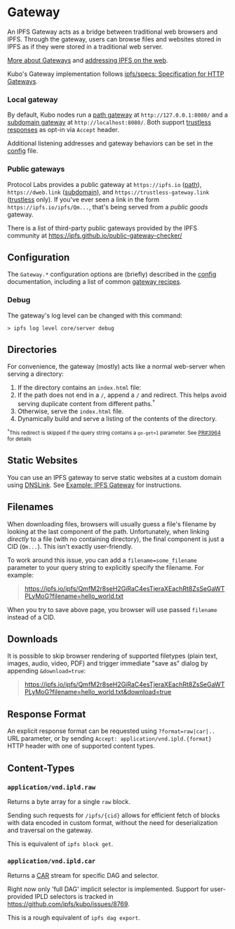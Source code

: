 # Gateway

An IPFS Gateway acts as a bridge between traditional web browsers and IPFS.
Through the gateway, users can browse files and websites stored in IPFS as if
they were stored in a traditional web server. 

[More about Gateways](https://docs.ipfs.tech/concepts/ipfs-gateway/) and [addressing IPFS on the web](https://docs.ipfs.tech/how-to/address-ipfs-on-web/).

Kubo's Gateway implementation follows [ipfs/specs: Specification for HTTP Gateways](https://github.com/ipfs/specs/tree/main/http-gateways#readme).

### Local gateway

By default, Kubo nodes run
a [path gateway](https://docs.ipfs.tech/how-to/address-ipfs-on-web/#path-gateway) at `http://127.0.0.1:8080/`
and a [subdomain gateway](https://docs.ipfs.tech/how-to/address-ipfs-on-web/#subdomain-gateway) at `http://localhost:8080/`.
Both support [trustless responses](https://docs.ipfs.tech/reference/http/gateway/#trustless-verifiable-retrieval) as opt-in via `Accept` header.

Additional listening addresses and gateway behaviors can be set in the [config](#configuration) file.

### Public gateways

Protocol Labs provides a public gateway at
`https://ipfs.io` ([path](https://specs.ipfs.tech/http-gateways/path-gateway/)),
`https://dweb.link` ([subdomain](https://docs.ipfs.tech/how-to/address-ipfs-on-web/#subdomain-gateway)),
and `https://trustless-gateway.link` ([trustless](https://specs.ipfs.tech/http-gateways/trustless-gateway/) only).
If you've ever seen a link in the form `https://ipfs.io/ipfs/Qm...`, that's being served from a *public goods* gateway.

There is a list of third-party public gateways provided by the IPFS community at https://ipfs.github.io/public-gateway-checker/

## Configuration

The `Gateway.*` configuration options are (briefly) described in the
[config](https://github.com/ipfs/kubo/blob/master/docs/config.md#gateway)
documentation, including a list of common [gateway recipes](https://github.com/ipfs/kubo/blob/master/docs/config.md#gateway-recipes).

### Debug
The gateway's log level can be changed with this command:
```
> ipfs log level core/server debug
```

## Directories

For convenience, the gateway (mostly) acts like a normal web-server when serving
a directory:

1. If the directory contains an `index.html` file:
  1. If the path does not end in a `/`, append a `/` and redirect. This helps
     avoid serving duplicate content from different paths.<sup>&dagger;</sup>
  2. Otherwise, serve the `index.html` file.
2. Dynamically build and serve a listing of the contents of the directory.

<sub><sup>&dagger;</sup>This redirect is skipped if the query string contains a
`go-get=1` parameter. See [PR#3964](https://github.com/ipfs/kubo/pull/3963)
for details</sub>

## Static Websites

You can use an IPFS gateway to serve static websites at a custom domain using
[DNSLink](https://docs.ipfs.tech/concepts/glossary/#dnslink). See [Example: IPFS
Gateway](https://dnslink.dev/#example-ipfs-gateway) for instructions.

## Filenames

When downloading files, browsers will usually guess a file's filename by looking
at the last component of the path. Unfortunately, when linking *directly* to a
file (with no containing directory), the final component is just a CID
(`Qm...`). This isn't exactly user-friendly.

To work around this issue, you can add a `filename=some_filename` parameter to
your query string to explicitly specify the filename. For example:

> https://ipfs.io/ipfs/QmfM2r8seH2GiRaC4esTjeraXEachRt8ZsSeGaWTPLyMoG?filename=hello_world.txt

When you try to save above page, you browser will use passed `filename` instead of a CID.

## Downloads

It is possible to skip browser rendering of supported filetypes (plain text,
images, audio, video, PDF) and trigger immediate "save as" dialog by appending
`&download=true`:

> https://ipfs.io/ipfs/QmfM2r8seH2GiRaC4esTjeraXEachRt8ZsSeGaWTPLyMoG?filename=hello_world.txt&download=true

## Response Format

An explicit response format can be requested using `?format=raw|car|..` URL parameter,
or by sending `Accept: application/vnd.ipld.{format}` HTTP header with one of supported content types.

## Content-Types

### `application/vnd.ipld.raw`

Returns a byte array for a single `raw` block.

Sending such requests for `/ipfs/{cid}` allows for efficient fetch of blocks with data
encoded in custom format, without the need for deserialization and traversal on the gateway.

This is equivalent of `ipfs block get`.

### `application/vnd.ipld.car`

Returns a [CAR](https://ipld.io/specs/transport/car/) stream for specific DAG and selector.

Right now only 'full DAG' implicit selector is implemented.
Support for user-provided IPLD selectors is tracked in https://github.com/ipfs/kubo/issues/8769.

This is a rough equivalent of `ipfs dag export`.
